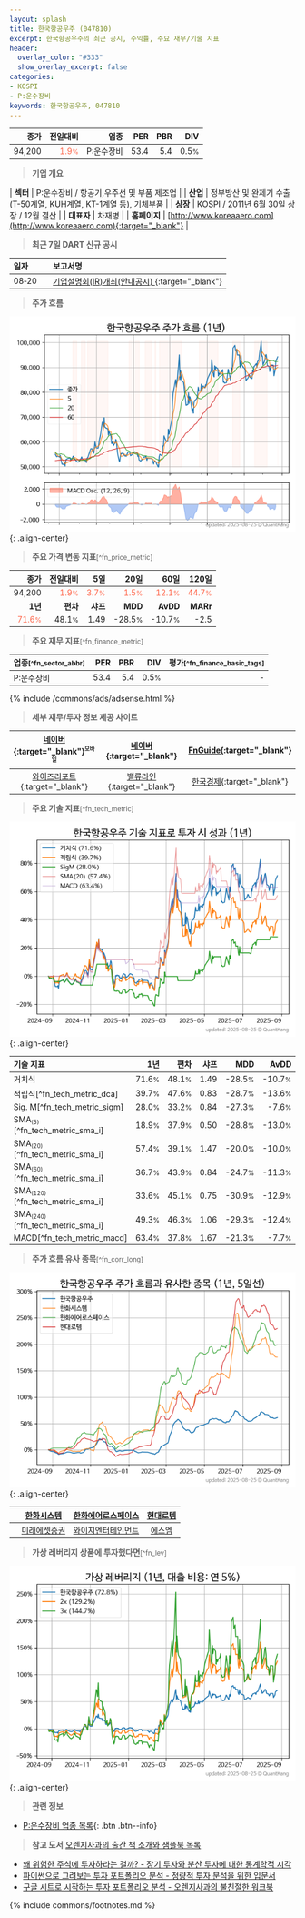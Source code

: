 ```yaml
---
layout: splash
title: 한국항공우주 (047810)
excerpt: 한국항공우주의 최근 공시, 수익률, 주요 재무/기술 지표
header:
  overlay_color: "#333"
  show_overlay_excerpt: false
categories:
- KOSPI
- P:운수장비
keywords: 한국항공우주, 047810
---
```


| **종가** | **전일대비** | **업종** | **PER** | **PBR** | **DIV** |
| -------: | -----------: | -------: | ------: | ------: | ------: |
| 94,200 | <span style="color: tomato">1.9<small>%</small></span> | P:운수장비 | 53.4 | 5.4 | 0.5<small>%</small> |

<!-- more -->


> **기업 개요**<a id="company"></a>

| <span style="white-space:nowrap;">**섹터**</span> | P:운수장비 / 항공기,우주선 및 부품 제조업 |
| <span style="white-space:nowrap;">**산업**</span> | 정부방산 및 완제기 수출(T-50계열, KUH계열, KT-1계열 등), 기체부품 |
| <span style="white-space:nowrap;">**상장**</span> | KOSPI / 2011년 6월 30일 상장 / 12월 결산 |
| <span style="white-space:nowrap;">**대표자**</span> | 차재병 |
| <span style="white-space:nowrap;">**홈페이지**</span> | [http://www.koreaaero.com](http://www.koreaaero.com){:target="_blank"} |


> **최근 7일 DART 신규 공시**<a id="dart"></a>

| **일자** |      | **보고서명** |
| :------- | :--- | :----------- |
| 08&#x2011;20 | | [기업설명회(IR)개최(안내공시)              ](https://dart.fss.or.kr/dsaf001/main.do?rcpNo=20250820800270){:target="_blank"} |


> **주가 흐름**<a id="price"></a>

![047810](/stock/images/047810.png){: .align-center}


> **주요 가격 변동 지표**<small>[^fn_price_metric]</small>

| **종가** | **전일대비** | **5일** | **20일** | **60일** | **120일** |
| -------: | -----------: | ------: | -------: | -------: | --------: |
| 94,200 | <span style="color: tomato">1.9<small>%</small></span> | <span style="color: tomato">3.7<small>%</small></span> | <span style="color: tomato">1.5<small>%</small></span> | <span style="color: tomato">12.1<small>%</small></span> | <span style="color: tomato">44.7<small>%</small></span> |
| **1년** | **편차** | **샤프** | **MDD** | **AvDD** | **MARr** |
| <span style="color: tomato">71.6<small>%</small></span> | 48.1<small>%</small> | 1.49 | -28.5<small>%</small> | -10.7<small>%</small> | -2.5 |


> **주요 재무 지표**<small>[^fn_finance_metric]</small>

| **업종**<small>[^fn_sector_abbr]</small> | **PER** | **PBR** | **DIV** | **평가**<small>[^fn_finance_basic_tags]</small> |
| :--------------------------------------- | ------: | ------: | ------: | ----------------------------------------------: |
| P:운수장비 | 53.4 | 5.4 | 0.5<small>%</small> | - |



{% include /commons/ads/adsense.html %}

> **세부 재무/투자 정보 제공 사이트**

| [네이버](https://m.stock.naver.com/domestic/stock/047810/finance/summary){:target="_blank"}<sup><small>모바일</small></sup> | [네이버](https://finance.naver.com/item/coinfo.naver?code=047810){:target="_blank"} | [FnGuide](https://comp.fnguide.com/SVO2/ASP/SVD_Invest.asp?gicode=A047810&MenuYn=Y){:target="_blank"} |
| :---: | :---: | :---: |
| [와이즈리포트](https://comp.wisereport.co.kr/company/c1040001.aspx?cmp_cd=047810){:target="_blank"} | [밸류라인](https://www.valueline.co.kr/finance/summary/047810){:target="_blank"} | [한국경제](https://markets.hankyung.com/stock/047810/financial-summary){:target="_blank"} |


> **주요 기술 지표**<small>[^fn_tech_metric]</small>


![047810](/stock/images/047810_tech.png){: .align-center}

| **기술 지표** | **1년** | **편차** | **샤프** | **MDD** | **AvDD** |
| :------------ | ------: | -----------: | -------: | ------: | -------: |
| 거치식 | 71.6<small>%</small> | 48.1<small>%</small> | 1.49 | -28.5<small>%</small> | -10.7<small>%</small> |
| 적립식[^fn_tech_metric_dca] | 39.7<small>%</small> | 47.6<small>%</small> | 0.83 | -28.7<small>%</small> | -13.6<small>%</small> |
| Sig. M[^fn_tech_metric_sigm] | 28.0<small>%</small> | 33.2<small>%</small> | 0.84 | -27.3<small>%</small> | -7.6<small>%</small> |
| SMA<small><sub>(5)</sub></small>[^fn_tech_metric_sma_i] | 18.9<small>%</small> | 37.9<small>%</small> | 0.50 | -28.8<small>%</small> | -13.0<small>%</small> |
| SMA<small><sub>(20)</sub></small>[^fn_tech_metric_sma_i] | 57.4<small>%</small> | 39.1<small>%</small> | 1.47 | -20.0<small>%</small> | -10.0<small>%</small> |
| SMA<small><sub>(60)</sub></small>[^fn_tech_metric_sma_i] | 36.7<small>%</small> | 43.9<small>%</small> | 0.84 | -24.7<small>%</small> | -11.3<small>%</small> |
| SMA<small><sub>(120)</sub></small>[^fn_tech_metric_sma_i] | 33.6<small>%</small> | 45.1<small>%</small> | 0.75 | -30.9<small>%</small> | -12.9<small>%</small> |
| SMA<small><sub>(240)</sub></small>[^fn_tech_metric_sma_i] | 49.3<small>%</small> | 46.3<small>%</small> | 1.06 | -29.3<small>%</small> | -12.4<small>%</small> |
| MACD[^fn_tech_metric_macd] | 63.4<small>%</small> | 37.8<small>%</small> | 1.67 | -21.3<small>%</small> | -7.7<small>%</small> |


> **주가 흐름 유사 종목**<a id="corr"></a><small>[^fn_corr_long]</small>

![047810](/stock/images/047810_corr.png){: .align-center}

|       | [한화시스템](/272210/) | [한화에어로스페이스](/012450/) | [현대로템](/064350/) |
| :---: | :------------------------------------: | :------------------------------------: | :------------------------------------: |
|       | [미래에셋증권](/006800/) | [와이지엔터테인먼트](/122870/) | [에스엠](/041510/) |


> **가상 레버리지 상품에 투자했다면**<a id="2x"></a><small>[^fn_lev]</small>

![047810](/stock/images/047810_2x.png){: .align-center}


> **관련 정보**

- [P:운수장비 업종 목록](/stats/sector/kospi_업종_운수장비_종목/){: .btn .btn--info}

> **참고 도서** [오렌지사과의 출간 책 소개와 샘플북 목록](https://kongdori.tistory.com/691)

- [왜 위험한 주식에 투자하라는 걸까? - 장기 투자와 분산 투자에 대한 통계학적 시각](https://kongdori.tistory.com/421)
- [파이썬으로 그려보는 투자 포트폴리오 분석  - 정량적 투자 분석을 위한 입문서](https://kongdori.tistory.com/643)
- [구글 시트로 시작하는 투자 포트폴리오 분석 - 오렌지사과의 불친절한 워크북](https://kongdori.tistory.com/449)


{% include commons/footnotes.md %}